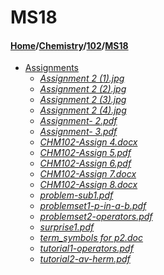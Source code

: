 # MS18
#### [Home](../../..)/[Chemistry](../..)/[102](..)/[MS18]()
- [Assignments](Assignments)
    - [_Assignment 2 (1).jpg_](Assignments/Assignment%202%20(1).jpg)
    - [_Assignment 2 (2).jpg_](Assignments/Assignment%202%20(2).jpg)
    - [_Assignment 2 (3).jpg_](Assignments/Assignment%202%20(3).jpg)
    - [_Assignment 2 (4).jpg_](Assignments/Assignment%202%20(4).jpg)
    - [_Assignment- 2.pdf_](Assignments/Assignment-%202.pdf)
    - [_Assignment- 3.pdf_](Assignments/Assignment-%203.pdf)
    - [_CHM102-Assign 4.docx_](Assignments/CHM102-Assign%204.docx)
    - [_CHM102-Assign 5.pdf_](Assignments/CHM102-Assign%205.pdf)
    - [_CHM102-Assign 6.pdf_](Assignments/CHM102-Assign%206.pdf)
    - [_CHM102-Assign 7.docx_](Assignments/CHM102-Assign%207.docx)
    - [_CHM102-Assign 8.docx_](Assignments/CHM102-Assign%208.docx)
    - [_problem-sub1.pdf_](Assignments/problem-sub1.pdf)
    - [_problemset1-p-in-a-b.pdf_](Assignments/problemset1-p-in-a-b.pdf)
    - [_problemset2-operators.pdf_](Assignments/problemset2-operators.pdf)
    - [_surprise1.pdf_](Assignments/surprise1.pdf)
    - [_term_symbols for p2.doc_](Assignments/term_symbols%20for%20p2.doc)
    - [_tutorial1-operators.pdf_](Assignments/tutorial1-operators.pdf)
    - [_tutorial2-av-herm.pdf_](Assignments/tutorial2-av-herm.pdf)
